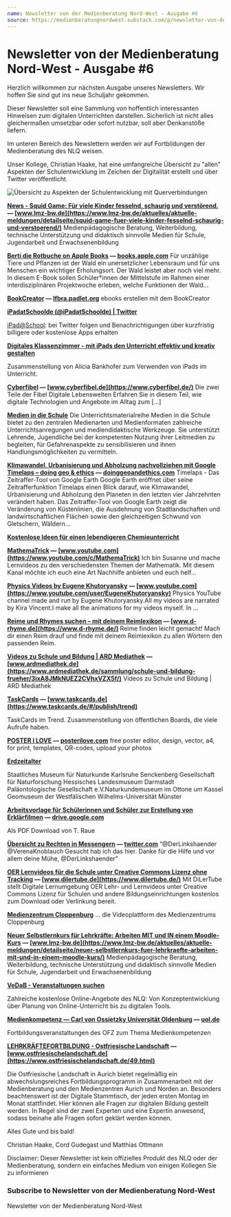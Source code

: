 ```yaml
---
name: Newsletter von der Medienberatung Nord-West - Ausgabe #6
source: https://medienberatungnordwest.substack.com/p/newsletter-von-der-medienberatung-nord-west-ausgabe-6-789089
---
```


# Newsletter von der Medienberatung Nord-West - Ausgabe #6

Herzlich willkommen zur nächsten Ausgabe unseres Newsletters. Wir hoffen Sie sind gut ins neue Schuljahr gekommen.

Dieser Newsletter soll eine Sammlung von hoffentlich interessanten Hinweisen zum digitalen Unterrichten darstellen. Sicherlich ist nicht alles gleichermaßen umsetzbar oder sofort nutzbar, soll aber Denkanstöße liefern.

Im unteren Bereich des Newslettern werden wir auf Fortbildungen der Medienberatung des NLQ weisen.

Unser Kollege, Christian Haake, hat eine umfangreiche Übersicht zu "allen" Aspekten der Schulentwicklung im Zeichen der Digitalität erstellt und über Twitter veröffentlicht.

[](https://twitter.com/thePauker/status/1445416037449666563)

![Übersicht zu Aspekten der Schulentwicklung mit Querverbindungen](Newsletter%20von%20der%20Medienberatung%20Nord-West%20-%20Ausgabe%206-https%253A%252F%252Fpbs.substack.com%252Fmedia%252FFA8lY-2XEAUJY8Y.jpg)

[](https://twitter.com/thePauker/status/1445416037449666563)

**[News - Squid Game: Für viele Kinder fesselnd, schaurig und verstörend.](https://www.lmz-bw.de/aktuelles/aktuelle-meldungen/detailseite/squid-game-fuer-viele-kinder-fesselnd-schaurig-und-verstoerend/?utm_campaign=Newsletter%20von%20der%20Medienberatung%20Nord-West&utm_medium=email&utm_source=Revue%20newsletter) — [www.lmz-bw.de](https://www.lmz-bw.de/aktuelles/aktuelle-meldungen/detailseite/squid-game-fuer-viele-kinder-fesselnd-schaurig-und-verstoerend/)** Medienpädagogische Beratung, Weiterbildung, technische Unterstützung und didaktisch sinnvolle Medien für Schule, Jugendarbeit und Erwachsenenbildung

**[Berti die Rotbuche on Apple Books](https://books.apple.com/de/book/berti-die-rotbuche/id1589073005?l=en&utm_campaign=Newsletter%20von%20der%20Medienberatung%20Nord-West&utm_medium=email&utm_source=Revue%20newsletter) — [books.apple.com](https://books.apple.com/de/book/berti-die-rotbuche/id1589073005?l=en)** Für unzählige Tiere und Pflanzen ist der Wald ein unersetzlicher Lebensraum und für uns Menschen ein wichtiger Erholungsort. Der Wald leistet aber noch viel mehr. In diesem E-Book sollen Schüler\*innen der Mittelstufe im Rahmen einer interdisziplinären Projektwoche erleben, welche Funktionen der Wald…

**[BookCreator](https://lfbra.padlet.org/Anna_Donadell/BookCreator?utm_campaign=Newsletter%20von%20der%20Medienberatung%20Nord-West&utm_medium=email&utm_source=Revue%20newsletter) — [lfbra.padlet.org](https://lfbra.padlet.org/Anna_Donadell/BookCreator)** ebooks erstellen mit dem BookCreator

**[iPadatSchoolde (@iPadatSchoolde) | Twitter](https://twitter.com/iPadatSchoolde?utm_campaign=Newsletter%20von%20der%20Medienberatung%20Nord-West&utm_medium=email&utm_source=Revue%20newsletter)**

[iPad@School](https://twitter.com/iPadatSchoolde): bei Twitter folgen und Benachrichtigungen über kurzfristig billigere oder kostenlose Apps erhalten

**[Digitales Klassenzimmer - mit iPads den Unterricht effektiv und kreativ gestalten](https://medienberatungnordwest.substack.com/p/Digitales%20Klassenzimmer%20-%20mit%20iPads%20den%20Unterricht%20effektiv%20und%20kreativ%20gestalten?utm_campaign=Newsletter%20von%20der%20Medienberatung%20Nord-West&utm_medium=email&utm_source=Revue%20newsletter)**

Zusammenstellung von Alicia Bankhofer zum Verwenden von iPads im Unterricht.

**[Cyberfibel](https://www.cyberfibel.de/?utm_campaign=Newsletter%20von%20der%20Medienberatung%20Nord-West&utm_medium=email&utm_source=Revue%20newsletter) — [www.cyberfibel.de](https://www.cyberfibel.de/)** Die zwei Teile der Fibel Digitale Lebenswelten Erfahren Sie in diesem Teil, wie digitale Technologien und Angebote im Alltag zum \[…\]

**[Medien in die Schule](https://www.medien-in-die-schule.de/?utm_campaign=Newsletter%20von%20der%20Medienberatung%20Nord-West&utm_medium=email&utm_source=Revue%20newsletter)** Die Unterrichtsmaterialreihe Medien in die Schule bietet zu den zentralen Medienarten und Medienformaten zahlreiche Unterrichtsanregungen und mediendidaktische Werkzeuge. Sie unterstützt Lehrende, Jugendliche bei der kompetenten Nutzung ihrer Leitmedien zu begleiten, für Gefahrenaspekte zu sensibilisieren und ihnen Handlungsmöglichkeiten zu vermitteln.

**[Klimawandel, Urbanisierung und Abholzung nachvollziehen mit Google Timelaps – doing geo & ethics](https://doinggeoandethics.com/2021/09/19/klimawandel-urbanisierung-und-abholzung-nachvollziehen-mit-google-timelaps/?utm_campaign=Newsletter%20von%20der%20Medienberatung%20Nord-West&utm_medium=email&utm_source=Revue%20newsletter) — [doinggeoandethics.com](https://doinggeoandethics.com/2021/09/19/klimawandel-urbanisierung-und-abholzung-nachvollziehen-mit-google-timelaps/)** Timelaps - Das Zeitraffer-Tool von Google Earth Google Earth eröffnet über seine Zeitrafferfunktion Timelaps einen Blick darauf, wie Klimawandel, Urbanisierung und Abholzung den Planeten in den letzten vier Jahrzehnten verändert haben. Das Zeitraffer-Tool von Google Earth zeigt die Veränderung von Küstenlinien, die Ausdehnung von Stadtlandschaften und landwirtschaftlichen Flächen sowie den gleichzeitigen Schwund von Gletschern, Wäldern…

**[Kostenlose Ideen für einen lebendigeren Chemieunterricht](https://www.lncu.de/?utm_campaign=Newsletter%20von%20der%20Medienberatung%20Nord-West&utm_medium=email&utm_source=Revue%20newsletter)**

**[MathemaTrick](https://www.youtube.com/c/MathemaTrick?utm_campaign=Newsletter%20von%20der%20Medienberatung%20Nord-West&utm_medium=email&utm_source=Revue%20newsletter) — [www.youtube.com](https://www.youtube.com/c/MathemaTrick)** Ich bin Susanne und mache Lernvideos zu den verschiedensten Themen der Mathematik. Mit diesem Kanal möchte ich euch eine Art Nachhilfe anbieten und euch helf...

**[Physics Videos by Eugene Khutoryansky](https://www.youtube.com/user/EugeneKhutoryansky?utm_campaign=Newsletter%20von%20der%20Medienberatung%20Nord-West&utm_medium=email&utm_source=Revue%20newsletter) — [www.youtube.com](https://www.youtube.com/user/EugeneKhutoryansky)** Physics YouTube channel made and run by Eugene Khutoryansky.All my videos are narrated by Kira Vincent.I make all the animations for my videos myself. In ...

**[Reime und Rhymes suchen – mit deinem Reimlexikon](https://www.d-rhyme.de/?utm_campaign=Newsletter%20von%20der%20Medienberatung%20Nord-West&utm_medium=email&utm_source=Revue%20newsletter) — [www.d-rhyme.de](https://www.d-rhyme.de/)** Reime finden leicht gemacht! Mach dir einen Reim drauf und finde mit deinem Reimlexikon zu allen Wörtern den passenden Reim.

**[Videos zu Schule und Bildung | ARD Mediathek](https://www.ardmediathek.de/sammlung/schule-und-bildung-frueher/3ixA8JMkNUEZ2CVhxVZX5f/?utm_campaign=Newsletter%20von%20der%20Medienberatung%20Nord-West&utm_medium=email&utm_source=Revue%20newsletter) — [www.ardmediathek.de](https://www.ardmediathek.de/sammlung/schule-und-bildung-frueher/3ixA8JMkNUEZ2CVhxVZX5f/)** Videos zu Schule und Bildung | ARD Mediathek

**[TaskCards](https://www.taskcards.de/?utm_campaign=Newsletter%20von%20der%20Medienberatung%20Nord-West&utm_medium=email&utm_source=Revue%20newsletter#/publish/trend) — [www.taskcards.de](https://www.taskcards.de/#/publish/trend)**

TaskCards im Trend. Zusammenstellung von öffentlichen Boards, die viele Aufrufe haben.

**[POSTER I LOVE](https://posterilove.com/unsaved_poster?utm_campaign=Newsletter%20von%20der%20Medienberatung%20Nord-West&utm_medium=email&utm_source=Revue%20newsletter) — [posterilove.com](https://posterilove.com/unsaved_poster)** free poster editor, design, vector, a4, for print, templates, QR-codes, upload your photos

**[Erdzeitalter](https://www.planet-schule.de/mm/geozeitreise/?utm_campaign=Newsletter%20von%20der%20Medienberatung%20Nord-West&utm_medium=email&utm_source=Revue%20newsletter#zeitmaschine)**

Staatliches Museum für Naturkunde Karlsruhe Senckenberg Gesellschaft für Naturforschung Hessisches Landesmuseum Darmstadt Paläontologische Gesellschaft e.V.Naturkundemuseum im Ottone um Kassel Geomuseum der Westfälischen Wilhelms-Universität Münster

**[Arbeitsvorlage für Schülerinnen und Schüler zur Erstellung von Erklärfilmen](https://drive.google.com/file/d/1J0bopriLPXo0KHuGDR--gbKiYtjwwGND/view?utm_campaign=Newsletter%20von%20der%20Medienberatung%20Nord-West&utm_medium=email&utm_source=Revue%20newsletter) — [drive.google.com](https://drive.google.com/file/d/1J0bopriLPXo0KHuGDR--gbKiYtjwwGND/view)**

Als PDF Download von T. Raue

**[Übersicht zu Rechten in Messengern](https://twitter.com/georgschlamp1/status/1445731686411558912/photo/1?utm_campaign=Newsletter%20von%20der%20Medienberatung%20Nord-West&utm_medium=email&utm_source=Revue%20newsletter) — [twitter.com](https://twitter.com/georgschlamp1/status/1445731686411558912/photo/1)** “@DerLinkshaender @VerenaKnoblauch Gesucht hab ich das hier. Danke für die Hilfe und vor allem deine Mühe, @DerLinkshaender”

**[OER Lernvideos für die Schule unter Creative Commons Lizenz ohne Tracking](https://www.dilertube.de/?utm_campaign=Newsletter%20von%20der%20Medienberatung%20Nord-West&utm_medium=email&utm_source=Revue%20newsletter) — [www.dilertube.de](https://www.dilertube.de/)** Mit DiLerTube stellt Digitale Lernumgebung OER Lehr- und Lernvideos unter Creative Commons Lizenz für Schulen und andere Bildungseinrichtungen kostenlos zum Download oder Verlinkung bereit.

**[Medienzentrum Cloppenburg](https://peertube.apps.mzclp.de/home?utm_campaign=Newsletter%20von%20der%20Medienberatung%20Nord-West&utm_medium=email&utm_source=Revue%20newsletter)** ... die Videoplattform des Medienzentrums Cloppenburg

**[Neuer Selbstlernkurs für Lehrkräfte: Arbeiten MIT und IN einem Moodle-Kurs](https://www.lmz-bw.de/aktuelles/aktuelle-meldungen/detailseite/neuer-selbstlernkurs-fuer-lehrkraefte-arbeiten-mit-und-in-einem-moodle-kurs/?utm_campaign=Newsletter%20von%20der%20Medienberatung%20Nord-West&utm_medium=email&utm_source=Revue%20newsletter) — [www.lmz-bw.de](https://www.lmz-bw.de/aktuelles/aktuelle-meldungen/detailseite/neuer-selbstlernkurs-fuer-lehrkraefte-arbeiten-mit-und-in-einem-moodle-kurs/)** Medienpädagogische Beratung, Weiterbildung, technische Unterstützung und didaktisch sinnvolle Medien für Schule, Jugendarbeit und Erwachsenenbildung

**[VeDaB - Veranstaltungen suchen](https://vedab.de/veran_suche.php?sachgebiet=&schulform=&such=Medienbildung&utm_campaign=Newsletter%20von%20der%20Medienberatung%20Nord-West&utm_medium=email&utm_source=Revue%20newsletter&veranstalter=)**

Zahlreiche kostenlose Online-Angebote des NLQ: Von Konzeptentwicklung über Planung von Online-Unterricht bis zu digitalen Tools.

**[Medienkompetenz — Carl von Ossietzky Universität Oldenburg](https://uol.de/ofz/fortbildungsangebot/faecheruebergreifende-angebote/medienkompetenz-1?utm_campaign=Newsletter%20von%20der%20Medienberatung%20Nord-West&utm_medium=email&utm_source=Revue%20newsletter) — [uol.de](https://uol.de/ofz/fortbildungsangebot/faecheruebergreifende-angebote/medienkompetenz-1?utm_campaign=Newsletter+von+der+Medienberatung+Nord-West&utm_medium=email&utm_source=Revue+newsletter)**

Fortbildungsveranstaltungen des OFZ zum Thema Medienkompetenzen

**[LEHRKRÄFTEFORTBILDUNG - Ostfriesische Landschaft](https://www.ostfriesischelandschaft.de/49.html?utm_campaign=Newsletter%20von%20der%20Medienberatung%20Nord-West&utm_medium=email&utm_source=Revue%20newsletter) — [www.ostfriesischelandschaft.de](https://www.ostfriesischelandschaft.de/49.html)**

Die Ostfriesische Landschaft in Aurich bietet regelmäßig ein abwechslungsreiches Fortbildungsprogramm in Zusammenarbeit mit der Medienberatung und den Medienzentren Aurich und Norden an. Besonders beachtenswert ist der Digitale Stammtisch, der jeden ersten Montag im Monat stattfindet. Hier können alle Fragen zur digitalen Bildung gestellt werden. In Regel sind der zwei Experten und eine Expertin anwesend, sodass beinahe alle Fragen sofort geklärt werden können.

Alles Gute und bis bald!

Christian Haake, Cord Gudegast und Matthias Ottmann

Disclaimer: Dieser Newsletter ist kein offizielles Produkt des NLQ oder der Medienberatung, sondern ein einfaches Medium von einigen Kollegen Sie zu informieren

### Subscribe to **Newsletter von der Medienberatung Nord-West**

Newsletter von der Medienberatung Nord-West
